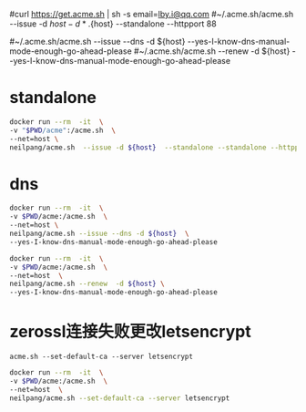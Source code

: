 

#curl https://get.acme.sh | sh -s email=lby.i@qq.com
#~/.acme.sh/acme.sh --issue -d ${host} -d *.${host} --standalone --httpport 88


#~/.acme.sh/acme.sh --issue --dns -d ${host} --yes-I-know-dns-manual-mode-enough-go-ahead-please
#~/.acme.sh/acme.sh --renew -d ${host} --yes-I-know-dns-manual-mode-enough-go-ahead-please

# standalone
```bash
docker run --rm  -it  \
-v "$PWD/acme":/acme.sh  \
--net=host \
neilpang/acme.sh  --issue -d ${host}  --standalone --standalone --httpport 88
```
# dns
```bash
docker run --rm  -it  \
-v $PWD/acme:/acme.sh  \
--net=host \
neilpang/acme.sh --issue --dns -d ${host}  \
--yes-I-know-dns-manual-mode-enough-go-ahead-please
```
```bash
docker run --rm  -it  \
-v $PWD/acme:/acme.sh  \
--net=host  \
neilpang/acme.sh --renew  -d ${host} \
--yes-I-know-dns-manual-mode-enough-go-ahead-please
```

# zerossl连接失败更改letsencrypt
`acme.sh --set-default-ca --server letsencrypt`

```bash
docker run --rm  -it  \
-v $PWD/acme:/acme.sh  \
--net=host  \
neilpang/acme.sh --set-default-ca --server letsencrypt
```